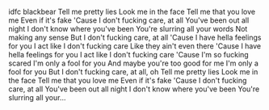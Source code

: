 idfc
blackbear
Tell me pretty lies
Look me in the face
Tell me that you love me
Even if it's fake
'Cause I don't fucking care, at all
You've been out all night
I don't know where you've been
You're slurring all your words
Not making any sense
But I don't fucking care, at all
'Cause I have hella feelings for you
I act like I don't fucking care
Like they ain't even there
'Cause I have hella feelings for you
I act like I don't fucking care
'Cause I'm so fucking scared
I'm only a fool for you
And maybe you're too good for me
I'm only a fool for you
But I don't fucking care, at all, oh
Tell me pretty lies
Look me in the face
Tell me that you love me
Even if it's fake
'Cause I don't fucking care, at all
You've been out all night
I don't know where you've been
You're slurring all your…